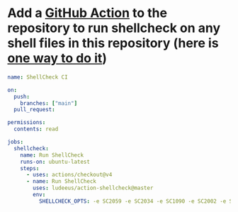 # Add a [GitHub Action](https://github.com/features/actions) to the repository to run shellcheck on any shell files in this repository (here is [one way to do it](https://github.com/marketplace/actions/shellcheck))

```yml
name: ShellCheck CI

on:
  push:
    branches: ["main"]
  pull_request:

permissions:
  contents: read

jobs:
  shellcheck:
    name: Run ShellCheck
    runs-on: ubuntu-latest
    steps:
      - uses: actions/checkout@v4
      - name: Run ShellCheck
        uses: ludeeus/action-shellcheck@master
        env:
          SHELLCHECK_OPTS: -e SC2059 -e SC2034 -e SC1090 -e SC2002 -e SC2181 -e SC2188 -e SC2164 -e SC2038 -e SC2016 -e SC2005 -e SC2035 -e SC2086 -e SC2012 -e SC2164 -e SC2063 -e SC2045 -e SC2062
```
